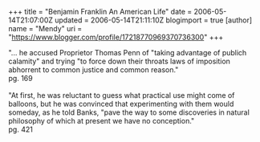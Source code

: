+++
title = "Benjamin Franklin An American Life"
date = 2006-05-14T21:07:00Z
updated = 2006-05-14T21:11:10Z
blogimport = true 
[author]
	name = "Mendy"
	uri = "https://www.blogger.com/profile/17218770969370736300"
+++

"... he accused Proprietor Thomas Penn of "taking advantage of publich calamity" and trying "to force down their throats laws of imposition abhorrent to common justice and common reason."<br />pg. 169<br /><br />"At first, he was reluctant to guess what practical use might come of balloons, but he was convinced that experimenting with them would someday, as he told Banks, "pave the way to some discoveries in natural philosophy of which at present we have no conception."<br />pg. 421
